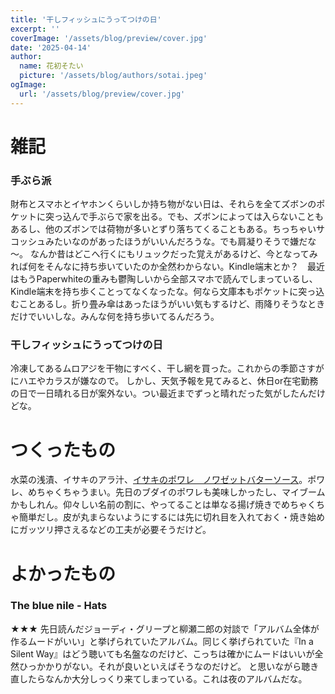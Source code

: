 ```yaml
---
title: '干しフィッシュにうってつけの日'
excerpt: ''
coverImage: '/assets/blog/preview/cover.jpg'
date: '2025-04-14'
author:
  name: 花初そたい
  picture: '/assets/blog/authors/sotai.jpeg'
ogImage:
  url: '/assets/blog/preview/cover.jpg'
---
```

# 雑記
### 手ぶら派
財布とスマホとイヤホンくらいしか持ち物がない日は、それらを全てズボンのポケットに突っ込んで手ぶらで家を出る。でも、ズボンによっては入らないこともあるし、他のズボンでは荷物が多いとずり落ちてくることもある。ちっちゃいサコッシュみたいなのがあったほうがいいんだろうな。でも肩凝りそうで嫌だな～。
なんか昔はどこへ行くにもリュックだった覚えがあるけど、今となってみれば何をそんなに持ち歩いていたのか全然わからない。Kindle端末とか？　最近はもうPaperwhiteの重みも鬱陶しいから全部スマホで読んでしまっているし、Kindle端末を持ち歩くことってなくなったな。何なら文庫本もポケットに突っ込むことあるし。折り畳み傘はあったほうがいい気もするけど、雨降りそうなときだけでいいしな。みんな何を持ち歩いてるんだろう。

### 干しフィッシュにうってつけの日
冷凍してあるムロアジを干物にすべく、干し網を買った。これからの季節さすがにハエやカラスが嫌なので。
しかし、天気予報を見てみると、休日or在宅勤務の日で一日晴れる日が案外ない。つい最近までずっと晴れだった気がしたんだけどな。

# つくったもの
水菜の浅漬、イサキのアラ汁、[イサキのポワレ　ノワゼットバターソース](https://nagahamafish.jp/topics/301/detail)。ポワレ、めちゃくちゃうまい。先日のブダイのポワレも美味しかったし、マイブームかもしれん。仰々しい名前の割に、やってることは単なる揚げ焼きでめちゃくちゃ簡単だし。皮が丸まらないようにするには先に切れ目を入れておく・焼き始めにガッツリ押さえるなどの工夫が必要そうだけど。

# よかったもの
### The blue nile - Hats
★★★
先日読んだジョーディ・グリープと柳瀬二郎の対談で「アルバム全体が作るムードがいい」と挙げられていたアルバム。同じく挙げられていた『In a Silent Way』はどう聴いても名盤なのだけど、こっちは確かにムードはいいが全然ひっかかりがない。それが良いといえばそうなのだけど。
と思いながら聴き直したらなんか大分しっくり来てしまっている。これは夜のアルバムだな。

